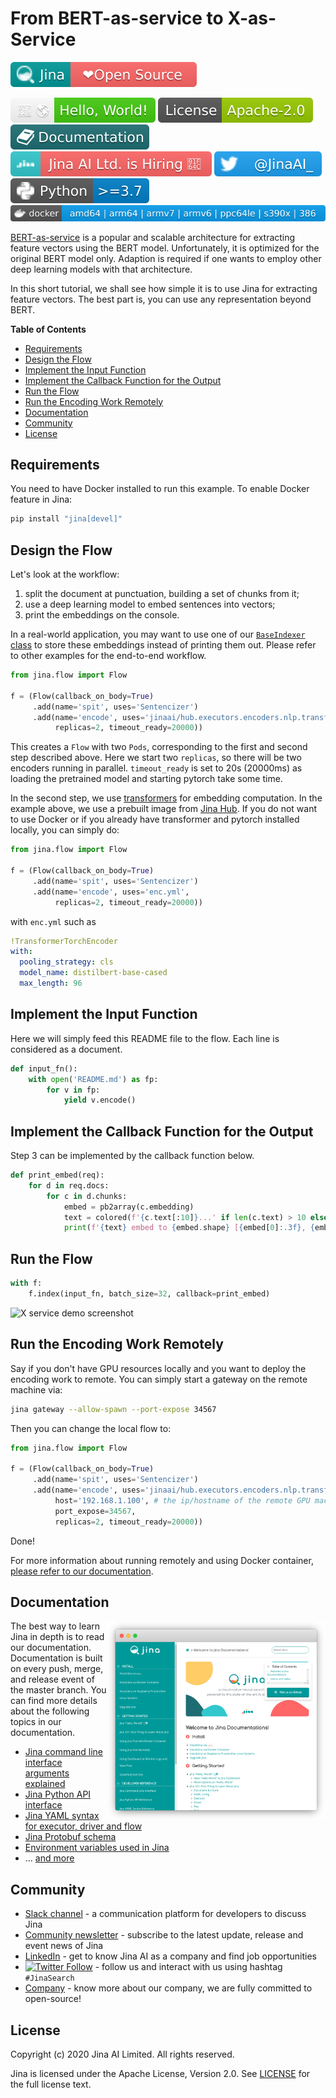 # From BERT-as-service to X-as-Service

<p align="center">
 
[![Jina](https://github.com/jina-ai/jina/blob/master/.github/badges/jina-badge.svg "We fully commit to open-source")](https://jina.ai)

[![Jina](https://github.com/jina-ai/jina/blob/master/.github/badges/jina-hello-world-badge.svg "Run Jina 'Hello, World!' without installing anything")](https://github.com/jina-ai/jina#jina-hello-world-)
[![Jina](https://github.com/jina-ai/jina/blob/master/.github/badges/license-badge.svg "Jina is licensed under Apache-2.0")](#license)
[![Jina Docs](https://github.com/jina-ai/jina/blob/master/.github/badges/docs-badge.svg "Checkout our docs and learn Jina")](https://docs.jina.ai)
[![We are hiring](https://github.com/jina-ai/jina/blob/master/.github/badges/jina-corp-badge-hiring.svg "We are hiring full-time position at Jina")](https://jobs.jina.ai)
<a href="https://twitter.com/intent/tweet?text=%F0%9F%91%8DCheck+out+Jina%3A+the+New+Open-Source+Solution+for+Neural+Information+Retrieval+%F0%9F%94%8D%40JinaAI_&url=https%3A%2F%2Fgithub.com%2Fjina-ai%2Fjina&hashtags=JinaSearch&original_referer=http%3A%2F%2Fgithub.com%2F&tw_p=tweetbutton" target="_blank">
  <img src="https://github.com/jina-ai/jina/blob/master/.github/badges/twitter-badge.svg"
       alt="tweet button" title="👍Share Jina with your friends on Twitter"></img>
</a>
[![Python 3.7 3.8](https://github.com/jina-ai/jina/blob/master/.github/badges/python-badge.svg "Jina supports Python 3.7 and above")](#)
[![Docker](https://github.com/jina-ai/jina/blob/master/.github/badges/docker-badge.svg "Jina is multi-arch ready, can run on differnt architectures")](https://hub.docker.com/r/jinaai/jina/tags)

</p>

[BERT-as-service](https://github.com/hanxiao/bert-as-service/) is a popular and scalable architecture for extracting feature vectors using the BERT model. Unfortunately, it is optimized for the original BERT model only. Adaption is required if one wants to employ other deep learning models with that architecture.

In this short tutorial, we shall see how simple it is to use Jina for extracting feature vectors. The best part is, you can use any representation beyond BERT.



<!-- START doctoc generated TOC please keep comment here to allow auto update -->
<!-- DON'T EDIT THIS SECTION, INSTEAD RE-RUN doctoc TO UPDATE -->
**Table of Contents**

- [Requirements](#requirements)
- [Design the Flow](#design-the-flow)
- [Implement the Input Function](#implement-the-input-function)
- [Implement the Callback Function for the Output](#implement-the-callback-function-for-the-output)
- [Run the Flow](#run-the-flow)
- [Run the Encoding Work Remotely](#run-the-encoding-work-remotely)
- [Documentation](#documentation)
- [Community](#community)
- [License](#license)

<!-- END doctoc generated TOC please keep comment here to allow auto update -->


## Requirements

You need to have Docker installed to run this example. To enable Docker feature in Jina:

```bash
pip install "jina[devel]"
```

## Design the Flow 

Let's look at the workflow:

1. split the document at punctuation, building a set of chunks from it;
2. use a deep learning model to embed sentences into vectors;
3. print the embeddings on the console. 

In a real-world application, you may want to use one of our [`BaseIndexer` class](https://jina-ai.github.io/docs/api/jina.executors.indexers.html) to store these embeddings instead of printing them out. Please refer to other examples for the end-to-end workflow.

```python
from jina.flow import Flow

f = (Flow(callback_on_body=True)
     .add(name='spit', uses='Sentencizer')
     .add(name='encode', uses='jinaai/hub.executors.encoders.nlp.transformers-pytorch',
          replicas=2, timeout_ready=20000))
```

This creates a `Flow` with two `Pods`, corresponding to the first and second step described above. Here we start two `replicas`, so there will be two encoders running in parallel. `timeout_ready` is set to 20s (20000ms) as loading the pretrained model and starting pytorch take some time.

In the second step, we use [transformers](https://github.com/huggingface/transformers) for embedding computation. In the example above, we use a prebuilt image from [Jina Hub](https://github.com/jina-ai/jina-hub). If you do not want to use Docker or if you already have transformer and pytorch installed locally, you can simply do:

```python
from jina.flow import Flow

f = (Flow(callback_on_body=True)
     .add(name='spit', uses='Sentencizer')
     .add(name='encode', uses='enc.yml',
          replicas=2, timeout_ready=20000))
```

with `enc.yml` such as 

```yaml
!TransformerTorchEncoder
with:
  pooling_strategy: cls
  model_name: distilbert-base-cased
  max_length: 96
```


## Implement the Input Function

Here we will simply feed this README file to the flow. Each line is considered as a document.

```python
def input_fn():
    with open('README.md') as fp:
        for v in fp:
            yield v.encode()
``` 

## Implement the Callback Function for the Output

Step 3 can be implemented by the callback function below.

```python
def print_embed(req):
    for d in req.docs:
        for c in d.chunks:
            embed = pb2array(c.embedding)
            text = colored(f'{c.text[:10]}...' if len(c.text) > 10 else c.text, 'blue')
            print(f'{text} embed to {embed.shape} [{embed[0]:.3f}, {embed[1]:.3f}...]')
```

## Run the Flow

```python
with f:
    f.index(input_fn, batch_size=32, callback=print_embed)
```

![X service demo screenshot](xservice-demo.png)

## Run the Encoding Work Remotely

Say if you don't have GPU resources locally and you want to deploy the encoding work to remote. You can simply start a gateway on the remote machine via:

```bash
jina gateway --allow-spawn --port-expose 34567
```

Then you can change the local flow to:

```python
from jina.flow import Flow

f = (Flow(callback_on_body=True)
     .add(name='spit', uses='Sentencizer')
     .add(name='encode', uses='jinaai/hub.executors.encoders.nlp.transformers-pytorch',
          host='192.168.1.100', # the ip/hostname of the remote GPU machine
          port_expose=34567,
          replicas=2, timeout_ready=20000))
```

Done!

For more information about running remotely and using Docker container, [please refer to our documentation](https://docs.jina.ai). 


## Documentation 

<a href="https://docs.jina.ai/">
<img align="right" width="350px" src="https://github.com/jina-ai/jina/blob/master/.github/jina-docs.png" />
</a>

The best way to learn Jina in depth is to read our documentation. Documentation is built on every push, merge, and release event of the master branch. You can find more details about the following topics in our documentation.

- [Jina command line interface arguments explained](https://docs.jina.ai/chapters/cli/index.html)
- [Jina Python API interface](https://docs.jina.ai/api/jina.html)
- [Jina YAML syntax for executor, driver and flow](https://docs.jina.ai/chapters/yaml/yaml.html)
- [Jina Protobuf schema](https://docs.jina.ai/chapters/proto/index.html)
- [Environment variables used in Jina](https://docs.jina.ai/chapters/envs.html)
- ... [and more](https://docs.jina.ai/index.html)


## Community

- [Slack channel](https://join.slack.com/t/jina-ai/shared_invite/zt-dkl7x8p0-rVCv~3Fdc3~Dpwx7T7XG8w) - a communication platform for developers to discuss Jina
- [Community newsletter](mailto:newsletter+subscribe@jina.ai) - subscribe to the latest update, release and event news of Jina
- [LinkedIn](https://www.linkedin.com/company/jinaai/) - get to know Jina AI as a company and find job opportunities
- [![Twitter Follow](https://img.shields.io/twitter/follow/JinaAI_?label=Follow%20%40JinaAI_&style=social)](https://twitter.com/JinaAI_) - follow us and interact with us using hashtag `#JinaSearch`  
- [Company](https://jina.ai) - know more about our company, we are fully committed to open-source!


## License

Copyright (c) 2020 Jina AI Limited. All rights reserved.

Jina is licensed under the Apache License, Version 2.0. See [LICENSE](https://github.com/jina-ai/jina/blob/master/LICENSE) for the full license text.
